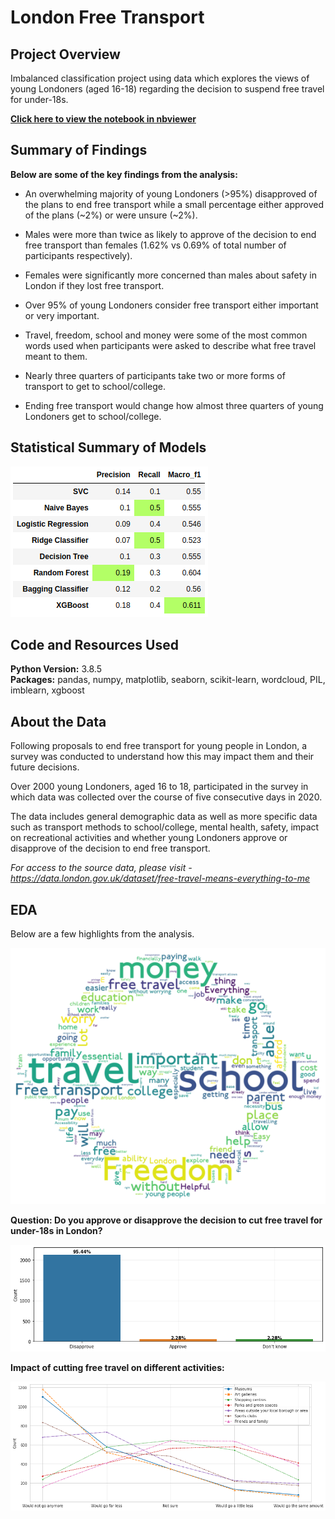 # London Free Transport

## Project Overview 

Imbalanced classification project using data which explores the views of young Londoners (aged 16-18) regarding the decision to suspend free travel for under-18s.

[**Click here to view the notebook in nbviewer**](https://nbviewer.jupyter.org/github/dan-grant-hunter/London_Free_Transport/blob/main/london_free_transport.ipynb)

## Summary of Findings

**Below are some of the key findings from the analysis:**

- An overwhelming majority of young Londoners (>95%) disapproved of the plans to end free transport while a small percentage either approved of the plans (\~2%) or were unsure (\~2%).


- Males were more than twice as likely to approve of the decision to end free transport than females (1.62% vs 0.69% of total number of participants respectively).


- Females were significantly more concerned than males about safety in London if they lost free transport.


- Over 95% of young Londoners consider free transport either important or very important.


- Travel, freedom, school and money were some of the most common words used when participants were asked to describe what free travel meant to them.


- Nearly three quarters of participants take two or more forms of transport to get to school/college.


- Ending free transport would change how almost three quarters of young Londoners get to school/college. 

## Statistical Summary of Models

![alt text](images/model_scores.png "Model Scores Table")

## Code and Resources Used 
**Python Version:** 3.8.5  
**Packages:** pandas, numpy, matplotlib, seaborn, scikit-learn, wordcloud, PIL, imblearn, xgboost 

## About the Data

Following proposals to end free transport for young people in London, a survey was conducted to understand how this may impact them and their future decisions.

Over 2000 young Londoners, aged 16 to 18, participated in the survey in which data was collected over the course of five consecutive days in 2020. 

The data includes general demographic data as well as more specific data such as transport methods to school/college, mental health, safety, impact on recreational activities and whether young Londoners approve or disapprove of the decision to end free transport.

*For access to the source data, please visit - https://data.london.gov.uk/dataset/free-travel-means-everything-to-me*

## EDA

Below are a few highlights from the analysis. 

![alt text](images/wordcloud.png "Wordcloud")  

**Question: Do you approve or disapprove the decision to cut free travel for under-18s in London?**

![alt text](images/class_distribution.png "Class Distribution Chart")  

**Impact of cutting free travel on different activities:**

![alt text](images/activities.png "Activities Graph") 
